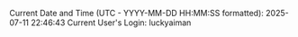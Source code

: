 Current Date and Time (UTC - YYYY-MM-DD HH:MM:SS formatted): 2025-07-11 22:46:43
Current User's Login: luckyaiman
